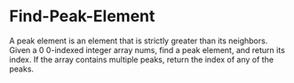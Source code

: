 # Find-Peak-Element
A peak element is an element that is strictly greater than its neighbors.  Given a  0 0-indexed integer array nums, find a peak element, and return its index. If the array contains multiple peaks, return the index of any of the peaks.
